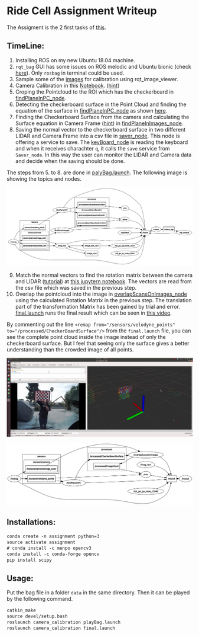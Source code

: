 # Ride Cell Assignment Writeup

The Assigment is the 2 first tasks of [this](https://docs.google.com/document/d/1nPu88GcZtNbK_Ymds0xDD0di-BQol65H-c6o5yjIIq0/edit?usp=sharing).

## TimeLine:
1. Installing ROS on my new Ubuntu 18.04 machine.
2. `rqt_bag` GUI has some issues on ROS melodic and Ubuntu bionic (check [here](https://github.com/ros-visualization/rqt_bag/issues/27)). Only `rosbag` in terminal could be used.
3. Sample some of the [images](https://github.com/yosoufe/Assignment/tree/master/scripts/cal_imgs) for calibration using rqt_image_viewer.
4. Camera Calibration in this [Notebook](https://github.com/yosoufe/Assignment/blob/master/scripts/Camera%20Calibration.ipynb). ([hint](https://docs.opencv.org/3.4/dc/dbb/tutorial_py_calibration.html))
5. Croping the Pointcloud to the ROI which has the checkerboard in [findPlaneInPC_node](https://github.com/yosoufe/Assignment/blob/master/catkin_ws/src/camera_calibration/src/findPlaneInPC.cpp).
6. Detecting the checkerboard surface in the Point Cloud and finding the equation of the surface in [findPlaneInPC_node](https://github.com/yosoufe/Assignment/blob/master/catkin_ws/src/camera_calibration/src/findPlaneInPC.cpp) as shown [here](https://youtu.be/wLyaJD1hT4E).
7. Finding the Checkerboard Surface from the camera and calculating the Surface equation in Camera Frame ([hint](https://docs.opencv.org/3.4/d7/d53/tutorial_py_pose.html)) in [findPlaneInImages_node](https://github.com/yosoufe/Assignment/blob/master/catkin_ws/src/camera_calibration/src/findPlaneInImages.cpp).
8. Saving the normal vector to the checkerboard surface in two different LIDAR and Camera Frame into a csv file in [saver_node](https://github.com/yosoufe/Assignment/blob/master/catkin_ws/src/camera_calibration/src/saver.cpp). This node is offering a service to save. The [keyBoard_node](https://github.com/yosoufe/Assignment/blob/master/catkin_ws/src/camera_calibration/src/keyBoard.cpp) is reading the keyboard and when it receives charachter `q`, it calls the `save` service from `Saver_node`. In this way the user can monitor the LIDAR and Camera data and decide when the saving should be done.

The steps from 5. to 8. are done in [palyBag.launch](https://github.com/yosoufe/Assignment/blob/master/catkin_ws/src/camera_calibration/launch/playBag.launch). The following image is showing the topics and nodes.

![alt text](https://raw.githubusercontent.com/yosoufe/Assignment/master/Docs/ToProcess.png)

9. Match the normal vectors to find the rotation matrix between the camera and LIDAR ([tutorial](https://www.coursera.org/learn/robotics-perception/lecture/X22IH/pose-from-3d-point-correspondences-the-procrustes-problem)) at [this jupytern notebook](https://github.com/yosoufe/Assignment/blob/master/scripts/RotationMatrixCal.ipynb). The vectors are read from the csv file which was saved in the previous step.
10. Overlap the pointcloud into the image in [overlapScansOnImages_node](https://github.com/yosoufe/Assignment/blob/master/catkin_ws/src/camera_calibration/src/overlapScansOnImages.cpp) using the calculated Rotation Matrix in the previous step. The translation part of the transformation Matrix has been gained by trial and error. [final.launch](https://github.com/yosoufe/Assignment/blob/master/catkin_ws/src/camera_calibration/launch/final.launch) runs the final result which can be seen in [this video](https://www.youtube.com/watch?v=ZNkftIjOVeE&feature=youtu.be).

   By commenting out the line `<remap from="/sensors/velodyne_points" to="/processed/CheckerBoardSurface"/>` from the `final.launch` file, you can see the complete point cloud inside the image instead of only the checkerboard surface. But I feel that seeing only the surface gives a better understanding than the crowded image of all points.

<a href="https://www.youtube.com/watch?v=ZNkftIjOVeE&feature=youtu.be" target="_blank"><img src="https://raw.githubusercontent.com/yosoufe/Assignment/master/Docs/video.png" alt="Final Video"/></a>

![alt text](https://raw.githubusercontent.com/yosoufe/Assignment/master/Docs/ToShowOff.png)

## Installations:

```
conda create -n assignment python=3
source activate assignment
# conda install -c menpo opencv3
conda install -c conda-forge opencv 
pip install scipy
```

## Usage:
Put the bag file in a folder `data` in the same directory. 
Then it can be played by the following command.
```
catkin_make
source devel/setup.bash
roslaunch camera_calibration playBag.launch
roslaunch camera_calibration final.launch
```


